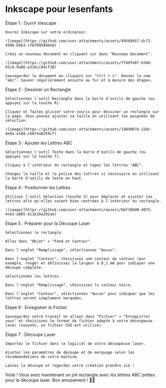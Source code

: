 # Inkscape pour lesenfants

Étape 1 : Ouvrir Inkscape

    Ouvrez Inkscape sur votre ordinateur.

    ![image](https://github.com/user-attachments/assets/49569457-dcf2-4500-bbb3-cf678958d64d)

    Créez un nouveau document en cliquant sur dans "Nouveau Document".

    ![image](https://github.com/user-attachments/assets/ff49fe6f-b346-42c6-9a66-a316cc04cf38)

    Sauvegarder le document en cliquant sur "Ctrl + s". Donner le nom "abc". Sauver régulièrement ensuite au fur et à mesure des étapes.

Étape 2 : Dessiner un Rectangle

    Sélectionnez l'outil Rectangle dans la barre d'outils de gauche (ou appuyez sur la touche R).

    Cliquez et faites glisser votre souris pour dessiner un rectangle sur la page. Vous pouvez ajuster sa taille en utilisant les poignées de sélection.

    ![image](https://github.com/user-attachments/assets/190d067e-220c-4e9a-a18d-c6874a8359cf)

Étape 3 : Ajouter les Lettres ABC

    Sélectionnez l'outil Texte dans la barre d'outils de gauche (ou appuyez sur la touche T).

    Cliquez à l'intérieur du rectangle et tapez les lettres "ABC".

    Changez la taille et la police des lettres si nécessaire en utilisant la barre d'outils de texte en haut.

Étape 4 : Positionner les Lettres

    Utilisez l'outil Sélection (touche S) pour déplacer et ajuster les lettres afin qu'elles soient bien centrées à l'intérieur du rectangle.

    ![image](https://github.com/user-attachments/assets/bbf38b00-4075-4c63-a085-611b1be292ae)

Étape 5 : Préparer pour la Découpe Laser

    Sélectionnez le rectangle.

    Allez dans "Objet" > "Fond et Contour".

    Dans l'onglet "Remplissage", sélectionnez "Aucun".

    Dans l'onglet "Contour", choisissez une couleur de contour (par exemple, rouge) et définissez la largeur à 0,1 mm pour indiquer une découpe complète.

    Sélectionnez les lettres.

    Dans l'onglet "Remplissage", choisissez la couleur noire.

    Dans l'onglet "Contour", sélectionnez "Aucun" pour indiquer que les lettres seront simplement marquées.

Étape 6 : Enregistrer le Fichier

    Sauvegardez votre travail en allant dans "Fichier" > "Enregistrer sous" et choisissez le format de fichier adapté à votre découpeuse laser (souvent, un fichier SVG est utilisé).

Étape 7 : Découpe Laser

    Importez le fichier dans le logiciel de votre découpeuse laser.

    Ajustez les paramètres de découpe et de marquage selon les recommandations de votre machine.

    Lancez la découpe et regardez votre création prendre vie !

Voilà ! Vous avez maintenant un joli rectangle avec les lettres ABC prêtes pour la découpe laser. Bon amusement ! 🎨✨

